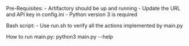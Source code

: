 Pre-Requisites:
    - Artifactory should be up and running
    - Update the URL and API key in config.ini
    - Python version 3 is required

Bash script:
    - Use run.sh to verify all the actions implemented by main.py

How to run main.py:
    python3 main.py --help